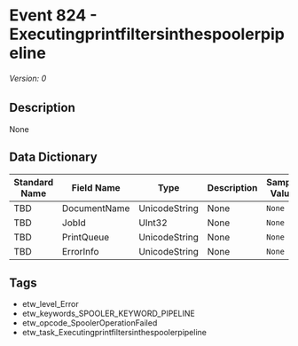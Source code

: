 # Event 824 - Executingprintfiltersinthespoolerpipeline
###### Version: 0

## Description
None

## Data Dictionary
|Standard Name|Field Name|Type|Description|Sample Value|
|---|---|---|---|---|
|TBD|DocumentName|UnicodeString|None|`None`|
|TBD|JobId|UInt32|None|`None`|
|TBD|PrintQueue|UnicodeString|None|`None`|
|TBD|ErrorInfo|UnicodeString|None|`None`|

## Tags
* etw_level_Error
* etw_keywords_SPOOLER_KEYWORD_PIPELINE
* etw_opcode_SpoolerOperationFailed
* etw_task_Executingprintfiltersinthespoolerpipeline